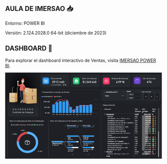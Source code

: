 ## AULA DE IMERSAO 📥
Entorno: POWER BI

Versión: 2.124.2028.0 64-bit (diciembre de 2023)

## DASHBOARD 📑
Para explorar el dashboard interactivo de Ventas, visita [IMERSAO POWER BI]([https://app.powerbi.com/view?r=eyJrIjoiNDdkMjUyMjktNTE2ZC00ZmE2LTgyMDQtMDZiNTM4MmQ2ZTRhIiwidCI6Ijc4ODEzZTVjLWRmODYtNGZhYy04NWI0LTYwOGM0MjZlZmY2NiIsImMiOjR9](https://app.powerbi.com/view?r=eyJrIjoiN2JiZDdhZmEtZjc2Ni00MTUxLWFkN2EtMDNkNGY2NTQ1MTc5IiwidCI6Ijc4ODEzZTVjLWRmODYtNGZhYy04NWI0LTYwOGM0MjZlZmY2NiIsImMiOjR9)).


![IMERSAO](https://github.com/Pear-itaPE/POWER-BI/blob/main/IMERSAO/RECURSOS/IMERSAO.png)
